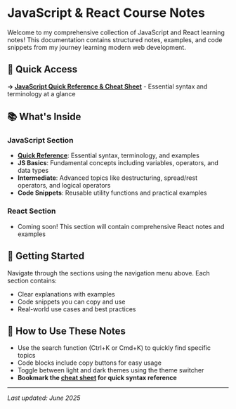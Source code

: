 # JavaScript & React Course Notes

Welcome to my comprehensive collection of JavaScript and React learning notes! This documentation contains structured notes, examples, and code snippets from my journey learning modern web development.

## 🚀 Quick Access

**→ [JavaScript Quick Reference & Cheat Sheet](javascript/cheat-sheet.md)** - Essential syntax and terminology at a glance

## 📚 What's Inside

### JavaScript Section

- **[Quick Reference](javascript/cheat-sheet.md)**: Essential syntax, terminology, and examples
- **JS Basics**: Fundamental concepts including variables, operators, and data types
- **Intermediate**: Advanced topics like destructuring, spread/rest operators, and logical operators
- **Code Snippets**: Reusable utility functions and practical examples

### React Section

- Coming soon! This section will contain comprehensive React notes and examples

## 🚀 Getting Started

Navigate through the sections using the navigation menu above. Each section contains:

- Clear explanations with examples
- Code snippets you can copy and use
- Real-world use cases and best practices

## 📖 How to Use These Notes

- Use the search function (Ctrl+K or Cmd+K) to quickly find specific topics
- Code blocks include copy buttons for easy usage
- Toggle between light and dark themes using the theme switcher
- **Bookmark the [cheat sheet](javascript/cheat-sheet.md) for quick syntax reference**

---

_Last updated: June 2025_
